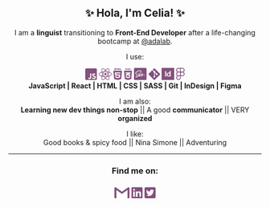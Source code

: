 <h2 align="center">✨ Hola, I'm Celia! ✨</h2>

<p align="center">I am a <b>linguist</b> transitioning to <b>Front-End Developer</b> after a life-changing bootcamp at <a href="https://github.com/Adalab">@adalab</a>.</p>

<p align="center">I use:</p>

<p align="center">
<img height="23px" src="./img/javascript.svg" alt="JavaScript logo"/>
<img height="23px" src="./img/reactjs.svg" alt="React logo"/>
<img height="23px" src="./img/html.svg" alt="HTML5 logo"/>
<img height="23px" src="./img/css.svg" alt="CSS logo"/>
<img height="24.5px" src="./img/sass.svg" alt="SASS logo"/>
<img height="23px" src="./img/git.svg" alt="Git logo"/>
<img height="24.5x" src="./img/indesign.svg" alt="Indesign logo"/>
<img height="24.5x" src="./img/figma.svg" alt="Figma logo"/> <br> <b>JavaScript | React | HTML | CSS | SASS | Git | InDesign | Figma</b></p>

<p align="center">I am also:<br>
<b>Learning new dev things non-stop</b> || A good <b>communicator</b> || VERY <b>organized</b></p>

<p align="center">I like:<br>
Good books & spicy food || Nina Simone || Adventuring</p>

<p align="center"></p>

<hr>
<h3 align="center">Find me on:<h3>
<p align="center"><a href="mailto:celiamartinfern@gmail.com"><img height="22px" src="./img/gmail.svg" alt="Gmail logo"/></a>
<a href="https://www.linkedin.com/in/celiamf/"><img height="22px" src="./img/linkedin.svg" alt="LinkedIn logo"/></a>
<a href="https://twitter.com/celmrt"><img height="22px" src="./img/twitter.svg" alt="Twitter logo"/></a></p>

